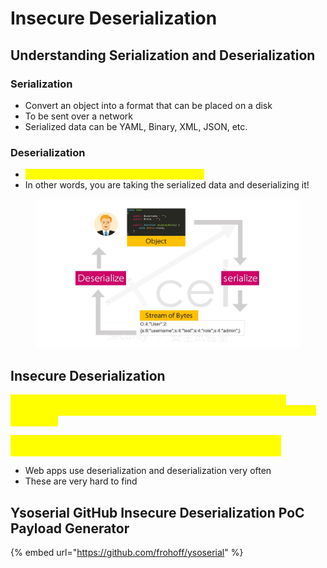 # Insecure Deserialization

## Understanding Serialization and Deserialization

### Serialization

* Convert an object into a format that can be placed on a disk
* To be sent over a network
* Serialized data can be YAML, Binary, XML, JSON, etc.

### Deserialization

* <mark style="color:yellow;">This is the opposite process of serialization</mark>
* In other words, you are taking the serialized data and deserializing it!

<figure><img src="../.gitbook/assets/image (1).png" alt=""><figcaption></figcaption></figure>

## Insecure Deserialization

<mark style="color:yellow;">The nature of an insecure deserialization attack is when you take a malicious piece of code or a payload, serialize it, and introduce it to a web application.</mark>&#x20;

<mark style="color:yellow;">Upon introduction, the web application will theoretically begin the deserialization process and in return, execute the malicious code.</mark>

* Web apps use deserialization and deserialization very often
* These are very hard to find

## Ysoserial GitHub Insecure Deserialization PoC Payload Generator

{% embed url="https://github.com/frohoff/ysoserial" %}
